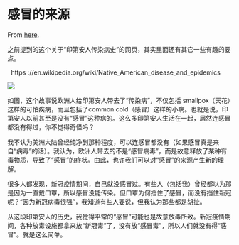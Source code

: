 # 感冒的来源

From [here](https://yinwang1.substack.com/p/bb3).

之前提到的这个关于“印第安人传染病史”的网页，其实里面还有其它一些有趣的要点。

  https ://en.wikipedia.org/wiki/Native_American_disease_and_epidemics

![](https://substackcdn.com/image/fetch/w_1456,c_limit,f_auto,q_auto:good,fl_progressive:steep/https%3A%2F%2Fsubstack-post-media.s3.amazonaws.com%2Fpublic%2Fimages%2Ffe0bb649-0bcd-410b-99fc-72110128c083_2000x1306.jpeg)

如图，这个故事说欧洲人给印第安人带去了“传染病”，不仅包括 smallpox（天花）这样的可怕疾病，而且包括了common cold（感冒）这样的小病。也就是说，印第安人以前甚至是没有“感冒”这种病的。这么多印第安人生活在一起，居然连感冒都没有得过，你不觉得奇怪吗？

我不认为美洲大陆曾经纯净到那种程度，可以连感冒都没有（如果感冒真是来自“病毒”的话）。我认为，欧洲人带去的不是“感冒病毒”，而是故意释放了某种有毒物质，导致了“感冒”的症状。由此，也许我们可以对“感冒”的来源产生新的理解。

很多人都发现，新冠疫情期间，自己就没感冒过。有些人（包括我）曾经都以为那是因为一直戴口罩，所以感冒没能传染。但口罩为何挡住了感冒，而没有挡住新冠呢？“因为新冠病毒很强”，我知道有些人要说，但我认为那些都是胡扯。

从这段印第安人的历史，我觉得平常的“感冒”可能也是故意放毒所致。新冠疫情期间，各种放毒设施都拿来放“新冠毒”了，没有放“感冒毒”，所以人们就没有得“感冒”。就是这么简单。
